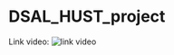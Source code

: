 # DSAL_HUST_project
Link video: ![link video](https://husteduvn.sharepoint.com/:v:/s/DSA951/ETeYb96W0j9PibndtqTn7nEBB9mhr4swzo562t27KFyveg?e=XD7m8N&nav=eyJyZWZlcnJhbEluZm8iOnsicmVmZXJyYWxBcHAiOiJTdHJlYW1XZWJBcHAiLCJyZWZlcnJhbFZpZXciOiJTaGFyZURpYWxvZy1MaW5rIiwicmVmZXJyYWxBcHBQbGF0Zm9ybSI6IldlYiIsInJlZmVycmFsTW9kZSI6InZpZXcifX0%3D) 
